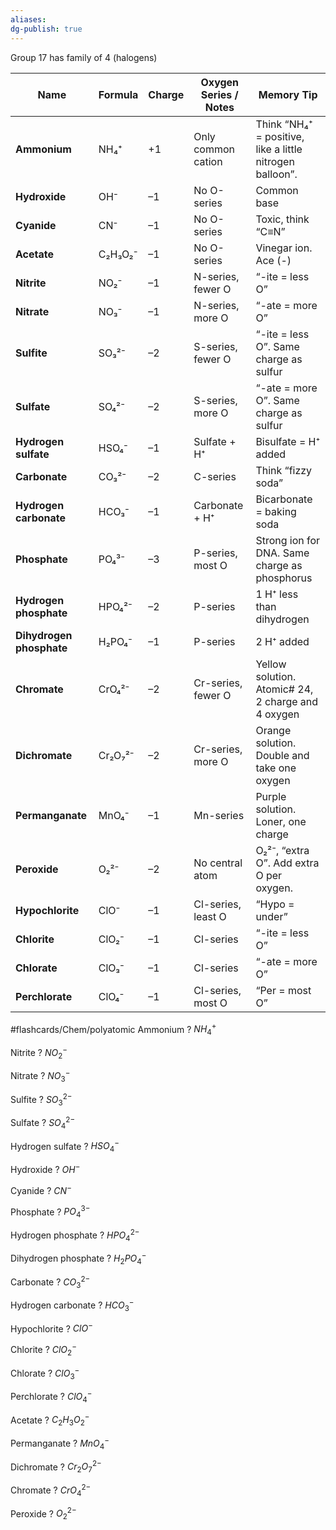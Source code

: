 ```yaml
---
aliases:
dg-publish: true
---
```


Group 17 has family of 4 (halogens)

| Name                     | Formula | Charge | Oxygen Series / Notes | Memory Tip                                               |
| ------------------------ | ------- | ------ | --------------------- | -------------------------------------------------------- |
| **Ammonium**             | NH₄⁺    | +1     | Only common cation    | Think “NH₄⁺ = positive, like a little nitrogen balloon”. |
| **Hydroxide**            | OH⁻     | –1     | No O-series           | Common base                                              |
| **Cyanide**              | CN⁻     | –1     | No O-series           | Toxic, think “C≡N”                                       |
| **Acetate**              | C₂H₃O₂⁻ | –1     | No O-series           | Vinegar ion. Ace (-)                                     |
| **Nitrite**              | NO₂⁻    | –1     | N-series, fewer O     | “-ite = less O”                                          |
| **Nitrate**              | NO₃⁻    | –1     | N-series, more O      | “-ate = more O”                                          |
| **Sulfite**              | SO₃²⁻   | –2     | S-series, fewer O     | “-ite = less O”. Same charge as sulfur                   |
| **Sulfate**              | SO₄²⁻   | –2     | S-series, more O      | “-ate = more O”. Same charge as sulfur                   |
| **Hydrogen sulfate**     | HSO₄⁻   | –1     | Sulfate + H⁺          | Bisulfate = H⁺ added                                     |
| **Carbonate**            | CO₃²⁻   | –2     | C-series              | Think “fizzy soda”                                       |
| **Hydrogen carbonate**   | HCO₃⁻   | –1     | Carbonate + H⁺        | Bicarbonate = baking soda                                |
| **Phosphate**            | PO₄³⁻   | –3     | P-series, most O      | Strong ion for DNA. Same charge as phosphorus            |
| **Hydrogen phosphate**   | HPO₄²⁻  | –2     | P-series              | 1 H⁺ less than dihydrogen                                |
| **Dihydrogen phosphate** | H₂PO₄⁻  | –1     | P-series              | 2 H⁺ added                                               |
| **Chromate**             | CrO₄²⁻  | –2     | Cr-series, fewer O    | Yellow solution. Atomic# 24, 2 charge and 4 oxygen       |
| **Dichromate**           | Cr₂O₇²⁻ | –2     | Cr-series, more O     | Orange solution. Double and take one oxygen              |
| **Permanganate**         | MnO₄⁻   | –1     | Mn-series             | Purple solution. Loner, one charge                       |
| **Peroxide**             | O₂²⁻    | –2     | No central atom       | O₂²⁻, “extra O”. Add extra O per oxygen.                 |
| **Hypochlorite**         | ClO⁻    | –1     | Cl-series, least O    | “Hypo = under”                                           |
| **Chlorite**             | ClO₂⁻   | –1     | Cl-series             | “-ite = less O”                                          |
| **Chlorate**             | ClO₃⁻   | –1     | Cl-series             | “-ate = more O”                                          |
| **Perchlorate**          | ClO₄⁻   | –1     | Cl-series, most O     | “Per = most O”                                           |

#flashcards/Chem/polyatomic
Ammonium
?
$NH_4^+$
<!--SR:!2025-09-04,1,211-->

Nitrite
?
$NO_2^-$
<!--SR:!2025-09-04,4,271-->

Nitrate
?
$NO_3^-$
<!--SR:!2025-09-04,4,270-->

Sulfite
?
$SO_3^{2-}$
<!--SR:!2025-09-06,3,250-->

Sulfate
?
$SO_4^{2-}$
<!--SR:!2025-09-04,4,270-->

Hydrogen sulfate
?
$HSO_4^-$
<!--SR:!2025-09-06,3,250-->

Hydroxide
?
$OH^-$
<!--SR:!2025-09-04,4,271-->

Cyanide
?
$CN^-$
<!--SR:!2025-09-04,4,271-->

Phosphate
?
$PO_4^{3-}$
<!--SR:!2025-09-06,3,251-->

Hydrogen phosphate
?
$HPO_4^{2-}$
<!--SR:!2025-09-14,11,270-->

Dihydrogen phosphate
?
$H_2PO_4^-$
<!--SR:!2025-09-04,4,270-->

Carbonate
?
$CO_3^{2-}$
<!--SR:!2025-09-06,3,250-->

Hydrogen carbonate
?
$HCO_3^-$
<!--SR:!2025-09-06,3,251-->

Hypochlorite
?
$ClO^-$
<!--SR:!2025-09-06,3,251-->

Chlorite
?
$ClO_2^-$
<!--SR:!2025-09-04,4,271-->

Chlorate
?
$ClO_3^-$
<!--SR:!2025-09-04,4,270-->

Perchlorate
?
$ClO_4^-$
<!--SR:!2025-09-04,4,270-->

Acetate
?
$C_2H_3O_2^-$
<!--SR:!2025-09-06,3,250-->

Permanganate
?
$MnO_4^-$
<!--SR:!2025-09-05,2,231-->

Dichromate
?
$Cr_2O_7^{2-}$
<!--SR:!2025-09-06,3,251-->

Chromate
?
$CrO_4^{2-}$
<!--SR:!2025-09-04,1,211-->

Peroxide
?
$O_2^{2-}$
<!--SR:!2025-09-04,4,271-->
